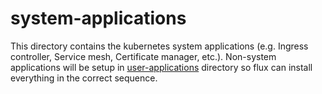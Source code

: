 # system-applications

This directory contains the kubernetes system applications (e.g. Ingress controller, Service mesh, Certificate manager, etc.).
Non-system applications will be setup in [user-applications](https://github.com/febus982/k3s-cluster-flux-sample/tree/master/user-applications)
directory so flux can install everything in the correct sequence.
